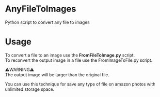 # AnyFileToImages

Python script to convert any file to images

# Usage

To convert a file to an image use the <b>FromFileToImage.py</b> script.<br>
To reconvert the output image in a file use the FromImageToFile.py script.

⚠️WARNING⚠️ <br>
The output image will be larger than the original file.

You can use this technique for save any type of file on amazon photos with unlimited storage space.
